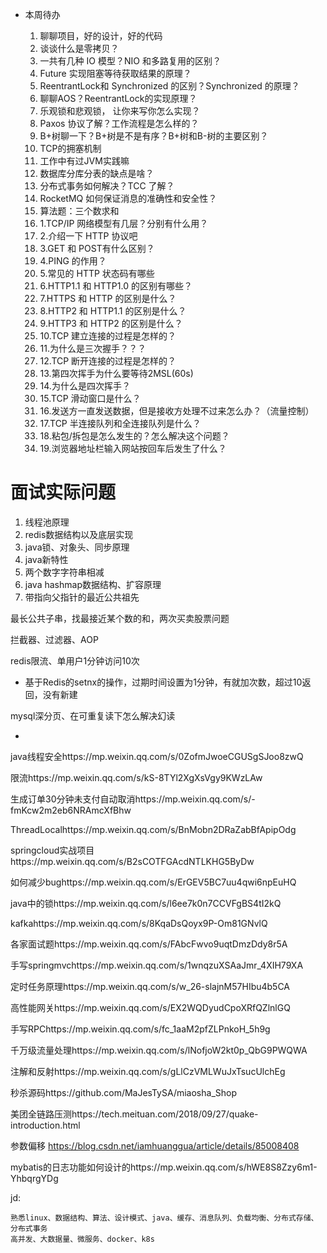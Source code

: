 - 本周待办

  1. 聊聊项目，好的设计，好的代码
  2. 谈谈什么是零拷贝？
  3. 一共有几种 IO 模型？NIO 和多路复用的区别？
  4. Future 实现阻塞等待获取结果的原理？
  5. ReentrantLock和 Synchronized 的区别？Synchronized 的原理？
  6. 聊聊AOS？ReentrantLock的实现原理？
  7. 乐观锁和悲观锁， 让你来写你怎么实现？
  8. Paxos 协议了解？工作流程是怎么样的？
  9. B+树聊一下？B+树是不是有序？B+树和B-树的主要区别？
  10. TCP的拥塞机制
  11. 工作中有过JVM实践嘛
  12. 数据库分库分表的缺点是啥？
  13. 分布式事务如何解决？TCC 了解？
  14. RocketMQ 如何保证消息的准确性和安全性？
  15. 算法题：三个数求和
  16. 1.TCP/IP 网络模型有几层？分别有什么用？
  17. 2.介绍一下 HTTP 协议吧
  18. 3.GET 和 POST有什么区别？
  19. 4.PING 的作用？
  20. 5.常见的 HTTP 状态码有哪些
  21. 6.HTTP1.1 和 HTTP1.0 的区别有哪些？
  22. 7.HTTPS 和 HTTP 的区别是什么？
  23. 8.HTTP2 和 HTTP1.1 的区别是什么？
  24. 9.HTTP3 和 HTTP2 的区别是什么？
  25. 10.TCP 建立连接的过程是怎样的？
  26. 11.为什么是三次握手？？？
  27. 12.TCP 断开连接的过程是怎样的？
  28. 13.第四次挥手为什么要等待2MSL(60s)
  29. 14.为什么是四次挥手？
  30. 15.TCP 滑动窗⼝是什么？
  31. 16.发送方一直发送数据，但是接收方处理不过来怎么办？（流量控制）
  32. 17.TCP 半连接队列和全连接队列是什么？
  33. 18.粘包/拆包是怎么发生的？怎么解决这个问题？
  34. 19.浏览器地址栏输入网站按回车后发生了什么？

# 面试实际问题

1. 线程池原理
2. redis数据结构以及底层实现
3. java锁、对象头、同步原理
4. java新特性
5. 两个数字字符串相减
6. java hashmap数据结构、扩容原理
7. 带指向父指针的最近公共祖先

最长公共子串，找最接近某个数的和，两次买卖股票问题

拦截器、过滤器、AOP



redis限流、单用户1分钟访问10次

- 基于Redis的setnx的操作，过期时间设置为1分钟，有就加次数，超过10返回，没有新建

mysql深分页、在可重复读下怎么解决幻读

- 



java线程安全https://mp.weixin.qq.com/s/0ZofmJwoeCGUSgSJoo8zwQ

限流https://mp.weixin.qq.com/s/kS-8TYl2XgXsVgy9KWzLAw

生成订单30分钟未支付自动取消https://mp.weixin.qq.com/s/-fmKcw2m2eb6NRAmcXfBhw

ThreadLocalhttps://mp.weixin.qq.com/s/BnMobn2DRaZabBfApipOdg

springcloud实战项目https://mp.weixin.qq.com/s/B2sCOTFGAcdNTLKHG5ByDw

如何减少bughttps://mp.weixin.qq.com/s/ErGEV5BC7uu4qwi6npEuHQ

java中的锁https://mp.weixin.qq.com/s/l6ee7k0n7CCVFgBS4tI2kQ

kafkahttps://mp.weixin.qq.com/s/8KqaDsQoyx9P-Om81GNvlQ

各家面试题https://mp.weixin.qq.com/s/FAbcFwvo9uqtDmzDdy8r5A

手写springmvchttps://mp.weixin.qq.com/s/1wnqzuXSAaJmr_4XIH79XA

定时任务原理https://mp.weixin.qq.com/s/w_26-slajnM57HIbu4b5CA

高性能网关https://mp.weixin.qq.com/s/EX2WQDyudCpoXRfQZlnlGQ

手写RPChttps://mp.weixin.qq.com/s/fc_1aaM2pfZLPnkoH_5h9g

千万级流量处理https://mp.weixin.qq.com/s/lNofjoW2kt0p_QbG9PWQWA

注解和反射https://mp.weixin.qq.com/s/gLlCzVMLWuJxTsucUlchEg

秒杀源码https://github.com/MaJesTySA/miaosha_Shop

美团全链路压测https://tech.meituan.com/2018/09/27/quake-introduction.html

参数偏移 https://blog.csdn.net/iamhuanggua/article/details/85008408

mybatis的日志功能如何设计的https://mp.weixin.qq.com/s/hWE8S8Zzy6m1-YhbqrgYDg

jd:

```
熟悉linux、数据结构、算法、设计模式、java、缓存、消息队列、负载均衡、分布式存储、分布式事务
高并发、大数据量、微服务、docker、k8s
```
